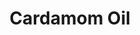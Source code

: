 ---
name: Cardamom Oil
title: Cardamom Oil
details:
  - detail:
      key: "Botanical Name"
      value: "Elettaria Cardamomum"
  - detail:
      key: "Color"
      value: "Colorless to pale yellow volatile oil"
  - detail:
      key: "Shelf Life"
      value: "Minimum 12 months in Containers"
  - detail:
      key: "Solubility"
      value: "Insoluble in water,and soluble in alcohol"
  - detail:
      key: "Cas Number"
      value: "8000-66-6"
  - detail:
      key: "Flash Point Deg Fahrenheit"
      value: "59 deg C closed cup"
  - detail:
      key: "Odour"
      value: "Warm,spicy"
  - detail:
      key: "Optical Rotation"
      value: "+22 to +49 (at 20 deg C)"
  - detail:
      key: "Physical State"
      value: "Liquid"
  - detail:
      key: "Refractive Index"
      value: "1.4630 to 1.4660 (at 20 deg C)"
  - detail:
      key: "Specific Gravity Degree Celsius"
      value: "0.917 to 0.947 (at 20 deg C)"
  - detail:
      key: "Storage Conditions"
      value: "Cool place protected from light."
  - detail:
      key: "Einecs No"
      value: "288-922-1"
  - detail:
      key: "Fema No"
      value: "2241"
  - detail:
      key: "Packaging Size"
      value: "5, 25, 200 Kg"
  - detail:
      key: "Packaging Type"
      value: "Can, Barrel"
  - detail:
      key: "Brand"
      value: "Natural Aroma"
showOnHome: false
thumbnail: https://5.imimg.com/data5/SELLER/Default/2021/12/RF/FB/KG/3823480/cardamom-oil-500x500.jpg
productImages:
  - ""
category: reconstituted oil
---